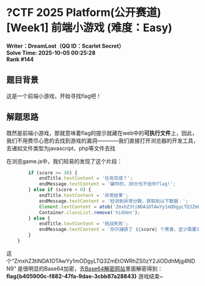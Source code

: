 # ?CTF 2025 Platform(公开赛道) [Week1] 前端小游戏 (难度：Easy)
**Writer：DreamLost（QQ ID：Scarlet Secret）**<br>
**Solve Time: 2025-10-05 00:25:28**<br>
**Rank #144**<br>
## 题目背景
这是一个前端小游戏，开始寻找flag吧！<br>

## 解题思路
既然是前端小游戏，那就意味着flag的提示就藏在web中的**可执行文件**上，因此，我们不用费尽心思的去找到游戏的漏洞————我们直接打开浏览器的开发工具，去诸如文件类型为javascript、php等文件去找

在浏览game.js中，我们轻易的发现了这个片段：
```javascript
        if (score >= 30) {
            endTitle.textContent = '任务完成？';
            endMessage.textContent = '骗你的，30分也不给你flag!';
        } else if (score < 0) {
            endTitle.textContent = '异常结果';
            endMessage.textContent = '检测到异常分数，获取到以下数据：';
            Element.textContent = atob('ZmxhZ3tiNDA1OTAwYy1mODgyLTQ3ZmEtOWRhZS0zY2JiODdhMjg4NDN9');
            Container.classList.remove('hidden');
        } else {
            endTitle.textContent = '挑战失败';
            endMessage.textContent = `你只捕获了 ${score} 个黑客，至少需要30个！`;
        }
    }

```

这个“ZmxhZ3tiNDA1OTAwYy1mODgyLTQ3ZmEtOWRhZS0zY2JiODdhMjg4NDN9” 是很明显的Base64加密，去[Base64解密网站](https://www.toolhelper.cn/EncodeDecode/Base64 "Base64解密")里面解密得到：
**flag{b405900c-f882-47fa-9dae-3cbb87a28843}**
游戏结束~